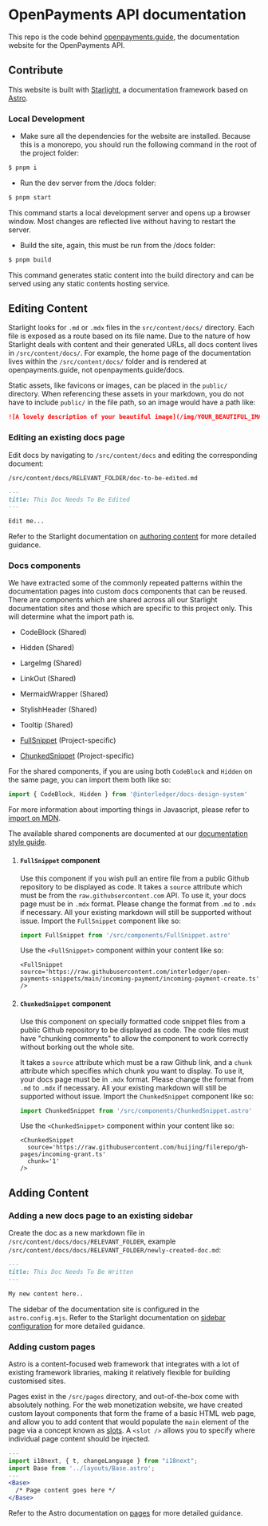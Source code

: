 # OpenPayments API documentation

This repo is the code behind [openpayments.guide](https://openpayments.guide), the documentation website for the OpenPayments API.

## Contribute

This website is built with [Starlight](https://starlight.astro.build/), a documentation framework based on [Astro](https://astro.build/).

### Local Development

- Make sure all the dependencies for the website are installed. Because this is a monorepo, you should run the following command in the root of the project folder:

```sh
$ pnpm i
```

- Run the dev server from the /docs folder:

```sh
$ pnpm start
```

This command starts a local development server and opens up a browser window. Most changes are reflected live without having to restart the server.

- Build the site, again, this must be run from the /docs folder:

```sh
$ pnpm build
```

This command generates static content into the build directory and can be served using any static contents hosting service.

## Editing Content

Starlight looks for `.md` or `.mdx` files in the `src/content/docs/` directory. Each file is exposed as a route based on its file name. Due to the nature of how Starlight deals with content and their generated URLs, all docs content lives in `/src/content/docs/`. For example, the home page of the documentation lives within the `/src/content/docs/` folder and is rendered at openpayments.guide, not openpayments.guide/docs.

Static assets, like favicons or images, can be placed in the `public/` directory. When referencing these assets in your markdown, you do not have to include `public/` in the file path, so an image would have a path like:

```md
![A lovely description of your beautiful image](/img/YOUR_BEAUTIFUL_IMAGE.png)
```

### Editing an existing docs page

Edit docs by navigating to `/src/content/docs` and editing the corresponding document:

`/src/content/docs/RELEVANT_FOLDER/doc-to-be-edited.md`

```markdown
---
title: This Doc Needs To Be Edited
---

Edit me...
```

Refer to the Starlight documentation on [authoring content](https://starlight.astro.build/guides/authoring-content/) for more detailed guidance.

### Docs components

We have extracted some of the commonly repeated patterns within the documentation pages into custom docs components that can be reused. There are components which are shared across all our Starlight documentation sites and those which are specific to this project only. This will determine what the import path is.

- CodeBlock (Shared)
- Hidden (Shared)
- LargeImg (Shared)
- LinkOut (Shared)
- MermaidWrapper (Shared)
- StylishHeader (Shared)
- Tooltip (Shared)

- [FullSnippet](#fullsnippet-component) (Project-specific)
- [ChunkedSnippet](#chunkedsnippet-component) (Project-specific)

For the shared components, if you are using both `CodeBlock` and `Hidden` on the same page, you can import them both like so:

```jsx
import { CodeBlock, Hidden } from '@interledger/docs-design-system'
```

For more information about importing things in Javascript, please refer to [import on MDN](https://developer.mozilla.org/en-US/docs/Web/JavaScript/Reference/Statements/import).

The available shared components are documented at our [documentation style guide](https://interledger.tech).

1. #### `FullSnippet` component

   Use this component if you wish pull an entire file from a public Github repository to be displayed as code. It takes a `source` attribute which must be from the `raw.githubsercontent.com` API. To use it, your docs page must be in `.mdx` format. Please change the format from `.md` to `.mdx` if necessary. All your existing markdown will still be supported without issue. Import the `FullSnippet` component like so:

   ```jsx
   import FullSnippet from '/src/components/FullSnippet.astro'
   ```

   Use the `<FullSnippet>` component within your content like so:

   ```
   <FullSnippet source='https://raw.githubusercontent.com/interledger/open-payments-snippets/main/incoming-payment/incoming-payment-create.ts' />
   ```

1. #### `ChunkedSnippet` component

   Use this component on specially formatted code snippet files from a public Github repository to be displayed as code. The code files must have "chunking comments" to allow the component to work correctly without borking out the whole site.

   It takes a `source` attribute which must be a raw Github link, and a `chunk` attribute which specifies which chunk you want to display. To use it, your docs page must be in `.mdx` format. Please change the format from `.md` to `.mdx` if necessary. All your existing markdown will still be supported without issue. Import the `ChunkedSnippet` component like so:

   ```jsx
   import ChunkedSnippet from '/src/components/ChunkedSnippet.astro'
   ```

   Use the `<ChunkedSnippet>` component within your content like so:

   ```
   <ChunkedSnippet
     source='https://raw.githubusercontent.com/huijing/filerepo/gh-pages/incoming-grant.ts'
     chunk='1'
   />
   ```

## Adding Content

### Adding a new docs page to an existing sidebar

Create the doc as a new markdown file in `/src/content/docs/docs/RELEVANT_FOLDER`, example
`/src/content/docs/docs/RELEVANT_FOLDER/newly-created-doc.md`:

```md
---
title: This Doc Needs To Be Written
---

My new content here..
```

The sidebar of the documentation site is configured in the `astro.config.mjs`. Refer to the Starlight documentation on [sidebar configuration](https://starlight.astro.build/reference/configuration/#sidebar/) for more detailed guidance.

### Adding custom pages

Astro is a content-focused web framework that integrates with a lot of existing framework libraries, making it relatively flexible for building customised sites.

Pages exist in the `/src/pages` directory, and out-of-the-box come with absolutely nothing. For the web monetization website, we have created custom layout components that form the frame of a basic HTML web page, and allow you to add content that would populate the `main` element of the page via a concept known as [slots](https://docs.astro.build/en/core-concepts/astro-components/#slots). A `<slot />` allows you to specify where individual page content should be injected.

```jsx
---
import i18next, { t, changeLanguage } from "i18next";
import Base from '../layouts/Base.astro';
---
<Base>
  /* Page content goes here */
</Base>
```

Refer to the Astro documentation on [pages](https://docs.astro.build/en/core-concepts/astro-pages/) for more detailed guidance.
